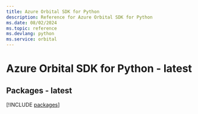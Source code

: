 ```yaml
---
title: Azure Orbital SDK for Python
description: Reference for Azure Orbital SDK for Python
ms.date: 08/02/2024
ms.topic: reference
ms.devlang: python
ms.service: orbital
---
```

# Azure Orbital SDK for Python - latest
## Packages - latest
[!INCLUDE [packages](orbital-index.md)]